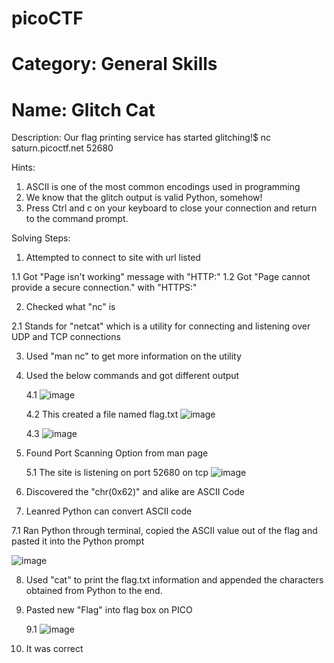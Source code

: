 # picoCTF

# Category: General Skills

# Name: Glitch Cat

Description: Our flag printing service has started glitching!$ nc saturn.picoctf.net 52680  

Hints: 
1. ASCII is one of the most common encodings used in programming  
2. We know that the glitch output is valid Python, somehow!  
3. Press Ctrl and c on your keyboard to close your connection and return to the command prompt.  

Solving Steps:

1. Attempted to connect to site with url listed

 1.1 Got "Page isn't working" message with "HTTP:"
 1.2 Got "Page cannot provide a secure connection." with "HTTPS:"

2. Checked what "nc" is 
 
 2.1 Stands for "netcat" which is a utility for connecting and listening over UDP and TCP connections

3. Used "man nc" to get more information on the utility 
4. Used the below commands and got different output 

   4.1  ![image](https://user-images.githubusercontent.com/99389724/153706754-9379c286-8302-41d5-93d7-6caab5e8bdab.png)

   4.2 This created a file named flag.txt   ![image](https://user-images.githubusercontent.com/99389724/153706795-9a5cbe3f-fa55-4573-844a-29837d17f395.png)
  
   4.3  ![image](https://user-images.githubusercontent.com/99389724/153706838-56806fc9-cd93-488b-b8ed-4192eebad0e5.png)

5. Found Port Scanning Option from man page 

   5.1 The site is listening on port 52680 on tcp  ![image](https://user-images.githubusercontent.com/99389724/153706877-d2805810-8749-4e2e-874a-6f82b58feaf9.png)

6. Discovered the "chr(0x62)" and alike are ASCII Code
7. Leanred Python can convert ASCII code 
 
  7.1 Ran Python through terminal, copied the ASCII value out of the flag and pasted it into the Python prompt
 
 ![image](https://user-images.githubusercontent.com/99389724/153707030-dd467336-085b-439d-ba72-b69f94f34bc5.png)

8. Used "cat" to print the flag.txt information and appended the characters obtained from Python to the end.
9. Pasted new "Flag" into flag box on PICO 
  
   9.1  ![image](https://user-images.githubusercontent.com/99389724/153707142-abcf6a89-8ac2-41d0-b6e0-046d492caa3a.png)

10. It was correct
